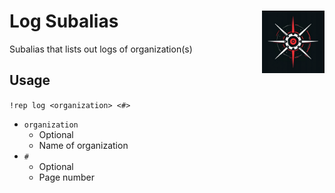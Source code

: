 <h1>Log Subalias<img align="right" src="../../Data/image.png" width="100px"></h1>

Subalias that lists out logs of organization(s)

## Usage
`!rep log <organization> <#>`
- `organization`
    - Optional
    - Name of organization
- `#`
    - Optional
    - Page number